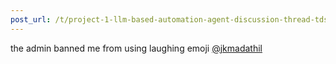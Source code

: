 ```yaml
---
post_url: /t/project-1-llm-based-automation-agent-discussion-thread-tds-jan-2025/164277/143
---
```

the admin banned me from using laughing emoji [@jkmadathil](/u/jkmadathil)